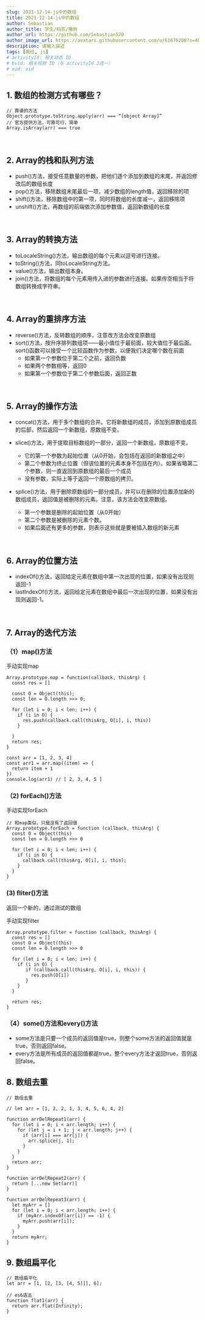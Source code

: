 ```yaml
---
slug: 2021-12-14-js中的数组
title: 2021-12-14-js中的数组
author: Sebastian
author_title: 学生/码农/撸狗
author_url: https://github.com/Sebastian520
author_image_url: https://avatars.githubusercontent.com/u/61676200?s=40&v=4
description: 请输入描述
tags: [面经, js]
# activityId: 相关动态 ID
# bvid: 相关视频 ID（与 activityId 2选一）
# oid: oid
---
```


<!-- truncate -->
## 1. 数组的检测方式有哪些？
```
// 靠谱的方法
Object.prototype.toString.apply(arr) === “[object Array]”
// 官方提供方法，可靠可行，简单 
Array.isArray(arr) === true
```
<br/>

## 2. Array的栈和队列方法
* push()方法，接受任意数量的参数，把他们逐个添加到数组的末尾，并返回修改后的数组长度
* pop()方法，移除数组末尾最后一项，减少数组的length值，返回移除的项
* shift()方法，移除数组中的第一项，同时将数组的长度减一，返回移除项
* unshift()方法，再数组的前端依次添加参数值，返回新数组的长度

<br/>


## 3. Array的转换方法
* toLocaleString()方法，输出数组的每个元素以逗号进行连接。
* toString()方法，同toLocaleString方法。
* value()方法，输出数组本身。
* join()方法，将数组的每个元素用传入进的参数进行连接。如果传空相当于将数组转换成字符串。

<br/>


## 4. Array的重排序方法
* reverse()方法，反转数组的顺序，注意改方法会改变原数组
* sort()方法，按升序排列数组项——最小值位于最前面，较大值位于最后面。sort()函数可以接受一个比较函数作为参数，以便我们决定哪个数在前面
    * 如果第一个参数位于第二个之前，返回负数
    * 如果两个参数相等，返回0
    * 如果第一个参数位于第二个参数后面，返回正数

<br/>


## 5. Array的操作方法
* concat()方法，用于多个数组的合并。它将新数组的成员，添加到原数组成员的后部，然后返回一个新数组，原数组不变。

* slice()方法，用于提取目标数组的一部分，返回一个新数组，原数组不变。
    * 它的第一个参数为起始位置（从0开始，会包括在返回的新数组之中）
    * 第二个参数为终止位置（但该位置的元素本身不包括在内）。如果省略第二个参数，则一直返回到原数组的最后一个成员
    * 没有参数，实际上等于返回一个原数组的拷贝。


* splice()方法，用于删除原数组的一部分成员，并可以在删除的位置添加新的数组成员，返回值是被删除的元素。注意，该方法会改变原数组。
    * 第一个参数是删除的起始位置（从0开始）
    * 第二个参数是被删除的元素个数。
    * 如果后面还有更多的参数，则表示这些就是要被插入数组的新元素
<br/>


## 6. Array的位置方法
* indexOf()方法，返回给定元素在数组中第一次出现的位置，如果没有出现则返回-1
* lastIndexOf()方法，返回给定元素在数组中最后一次出现的位置，如果没有出现则返回-1。


<br/>

## 7. Array的迭代方法

### （1）map()方法
手动实现map
```
Array.prototype.map = function(callback, thisArg) {
  const res = []

  const O = Object(this);
  const len = O.length >>> 0;

  for (let i = 0; i < len; i++) {
    if (i in O) {
      res.push(callback.call(thisArg, O[i], i, this))
    }

  }
  return res;
}

const arr = [1, 2, 3, 4]
const arr1 = arr.map((item) => {
  return item + 1
})
console.log(arr1) // [ 2, 3, 4, 5 ]
```

### （2) forEach()方法
手动实现forEach
```
// 和map类似，只是没有了返回值
Array.prototype.forEach = function (callback, thisArg) {
  const O = Object(this)
  const len = O.length >>> 0

  for (let i = 0; i < len; i++) {
    if (i in O) {
      callback.call(thisArg, O[i], i, this);
    }
  }
}
```

### (3) fliter()方法
返回一个新的，通过测试的数组

手动实现filter
```
Array.prototype.filter = function (callback, thisArg) {
  const res = []
  const O = Object(this)
  const len = O.length >>> 0

  for (let i = 0; i < len; i++) {
    if (i in O) {
       if (callback.call(thisArg, O[i], i, this)) {
         res.push(O[i])
       }
    }
  }

  return res;
}
```

### （4）some()方法和every()方法
* some方法是只要一个成员的返回值是true，则整个some方法的返回值就是true，否则返回false。
* every方法是所有成员的返回值都是true，整个every方法才返回true，否则返回false。


## 8. 数组去重
```
// 数组去重

// let arr = [1, 2, 2, 1, 3, 4, 5, 6, 4, 2]

function arrDelRepeat1(arr) {
  for (let i = 0; i < arr.length; i++) {
    for (let j = i + 1; j < arr.length; j++) {
      if (arr[i] === arr[j]) {
        arr.splice(j, 1);
      }
    }
  }
  return arr;
}

function arrDelRepeat2(arr) {
  return [...new Set(arr)]
}

function arrDelRepeat3(arr) {
  let myArr = []
  for (let i = 0; i < arr.length; i++) {
    if (myArr.indexOf(arr[i]) == -1) {
      myArr.push(arr[i]);
    }
  }
  return myArr;
}
```

## 9. 数组扁平化
```
// 数组扁平化
let arr = [1, [2, [3, [4, 5]]], 6];

// es6语法
function flat1(arr) {
  return arr.flat(Infinity);
}
```


